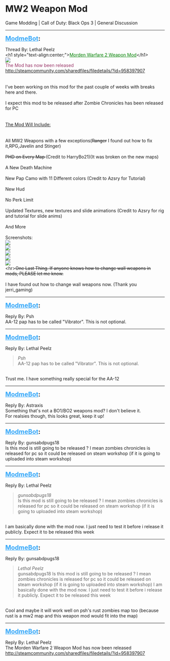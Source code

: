 # MW2 Weapon Mod
Game Modding | Call of Duty: Black Ops 3 | General Discussion

---
<strong style="font-size: 1.4em;"><span style="text-decoration: underline;text-decoration-color: #34a7f9;"><span style="color:#34a7f9;">ModmeBot</span></span>:</strong>

<p>Thread By: Lethal Peelz<br />&lt;h1 style=&quot;text-align:center;&quot;&gt;<span style="text-decoration: underline"><span style="color:#008000;"><span style="text-decoration: underline">Morden Warfare 2 Weapon Mod</span></span></span>&lt;/h1&gt;<br /><img style="max-width: 500px;" src="http://i.imgur.com/i6CanXC.jpg"><br /><span style="color:#993366;">The Mod has now been released <a href="http://steamcommunity.com/sharedfiles/filedetails/?id=958397907">http://steamcommunity.com/sharedfiles/filedetails/?id=958397907</a></span><br /> <br /> <br />I&#39;ve been working on this mod for the past couple of weeks with breaks here and there. <br /> <br />I expect this mod to be released after Zombie Chronicles has been released for PC<br /> <br /> <br /><span style="text-decoration: underline">The Mod Will Include:</span><br /> <br /> <br />All MW2 Weapons with a few exceptions(<span style="text-decoration: line-through">Ranger</span> I found out how to fix it,RPG,Javelin and Stinger)<br /> <br /><span style="text-decoration: line-through">PHD on Every Map </span>(Credit to HarryBo21)(It was broken on the new maps)<br /> <br />A New Death Machine<br /> <br />New Pap Camo with 11 Different colors (Credit to Azsry for Tutorial)<br /> <br />New Hud<br /> <br />No Perk Limit<br /> <br />Updated Textures, new textures and slide animations (Credit to Azsry for rig and tutorial for slide anims)<br /> <br />And More<br /> <br />Screenshots:<br /><img style="max-width: 500px;" src="http://i.imgur.com/C72d4BZ.jpg"><br /><img style="max-width: 500px;" src="http://i.imgur.com/7J3OnbA.jpg"><br /><img style="max-width: 500px;" src="http://i.imgur.com/80EPf8D.jpg"> <br /><img style="max-width: 500px;" src="http://i.imgur.com/UL6zr1h.jpg"><br /><img style="max-width: 500px;" src="http://i.imgur.com/GInIcAy.jpg"><br />&lt;hr&gt;<span style="text-decoration: line-through">One Last Thing. If anyone knows how to change wall weapons in mods, PLEASE let me know.</span><br /> <br />I have found out how to change wall weapons now. (Thank you jerri_gaming)<span style="text-decoration: line-through"></span></p>

---
<strong style="font-size: 1.4em;"><span style="text-decoration: underline;text-decoration-color: #34a7f9;"><span style="color:#34a7f9;">ModmeBot</span></span>:</strong>

<p>Reply By: Psh<br />AA-12 pap has to be called &quot;Vibrator&quot;. This is not optional.</p>

---
<strong style="font-size: 1.4em;"><span style="text-decoration: underline;text-decoration-color: #34a7f9;"><span style="color:#34a7f9;">ModmeBot</span></span>:</strong>

<p>Reply By: Lethal Peelz<br /><blockquote><em>Psh</em><br />AA-12 pap has to be called &quot;Vibrator&quot;. This is not optional.</blockquote><br /> Trust me. I have something really special for the AA-12</p>

---
<strong style="font-size: 1.4em;"><span style="text-decoration: underline;text-decoration-color: #34a7f9;"><span style="color:#34a7f9;">ModmeBot</span></span>:</strong>

<p>Reply By: Astraxis<br />Something that&#39;s not a BO1/BO2 weapons mod? I don&#39;t believe it. <br />For realsies though, this looks great, keep it up!</p>

---
<strong style="font-size: 1.4em;"><span style="text-decoration: underline;text-decoration-color: #34a7f9;"><span style="color:#34a7f9;">ModmeBot</span></span>:</strong>

<p>Reply By: gunsabdpugs18<br />Is this mod is still going to be released ? I mean zombies chronicles is released for pc so it could be released on steam workshop (if it is going to uploaded into steam workshop)</p>

---
<strong style="font-size: 1.4em;"><span style="text-decoration: underline;text-decoration-color: #34a7f9;"><span style="color:#34a7f9;">ModmeBot</span></span>:</strong>

<p>Reply By: Lethal Peelz<br /><blockquote><em>gunsabdpugs18</em><br />Is this mod is still going to be released ? I mean zombies chronicles is released for pc so it could be released on steam workshop (if it is going to uploaded into steam workshop)</blockquote><br /> I am basically done with the mod now. I just need to test it before i release it publicly. Expect it to be released this week</p>

---
<strong style="font-size: 1.4em;"><span style="text-decoration: underline;text-decoration-color: #34a7f9;"><span style="color:#34a7f9;">ModmeBot</span></span>:</strong>

<p>Reply By: gunsabdpugs18<br /><blockquote><em>Lethal Peelz</em><br />gunsabdpugs18 Is this mod is still going to be released ? I mean zombies chronicles is released for pc so it could be released on steam workshop (if it is going to uploaded into steam workshop)  I am basically done with the mod now. I just need to test it before i release it publicly. Expect it to be released this week</blockquote><br /> Cool and maybe it will work well on psh&#39;s rust zombies map too (because rust is a mw2 map and this weapon mod would fit into the map)</p>

---
<strong style="font-size: 1.4em;"><span style="text-decoration: underline;text-decoration-color: #34a7f9;"><span style="color:#34a7f9;">ModmeBot</span></span>:</strong>

<p>Reply By: Lethal Peelz<br />The Morden Warfare 2 Weapon Mod has now been released<br /><a href="http://steamcommunity.com/sharedfiles/filedetails/?id=958397907">http://steamcommunity.com/sharedfiles/filedetails/?id=958397907</a></p>
